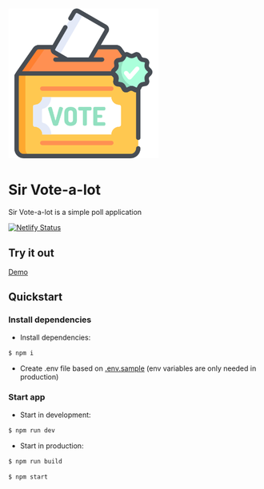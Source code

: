 # <img src="assets/poll.png" title="Sir Vote-a-lot" alt="Sir Vote-a-lot logo" width="300">

# Sir Vote-a-lot

Sir Vote-a-lot is a simple poll application

[![Netlify Status](https://api.netlify.com/api/v1/badges/faf751fa-4ec4-435f-9b24-aecd4ad46a3f/deploy-status)](https://app.netlify.com/sites/jovial-raman-3b624f/deploys)

## Try it out

[Demo](https://sirvotealot.netlify.com)

## Quickstart

### Install dependencies

- Install dependencies:

```bash
$ npm i
```

- Create .env file based on [.env.sample](./.env.sample) (env variables are only needed in production)

### Start app

- Start in development:

```bash
$ npm run dev
```

- Start in production:

```bash
$ npm run build
```

```bash
$ npm start
```
